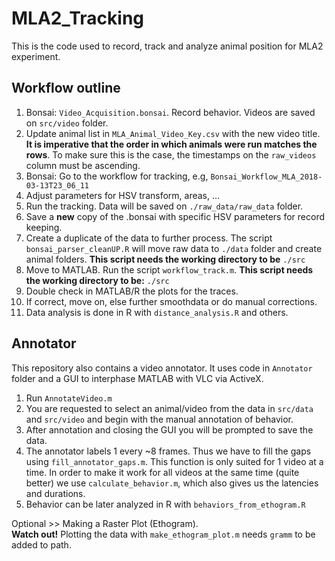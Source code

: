 # MLA2_Tracking

This is the code used to record, track and analyze animal position for MLA2 experiment.


## Workflow outline

1. Bonsai: `Video_Acquisition.bonsai`. Record behavior. Videos are saved on `src/video` folder.
1. Update animal list in `MLA_Animal_Video_Key.csv` with the new video title. **It is imperative that the order in which animals were run matches the rows**. To make sure this is the case, the timestamps on the `raw_videos` column must be ascending.
1. Bonsai: Go to the workflow for tracking, e.g, `Bonsai_Workflow_MLA_2018-03-13T23_06_11`
1. Adjust parameters for HSV transform, areas, ...
1. Run the tracking. Data will be saved on `./raw_data/raw_data` folder. 
1. Save a **new** copy of the .bonsai with specific HSV parameters for record keeping.
1. Create a duplicate of the data to further process. The script `bonsai_parser_cleanUP.R` will move raw data to `./data` folder and create animal folders. **This script needs the working directory to be** `./src`
1. Move to MATLAB. Run the script `workflow_track.m`. **This script needs the working directory to be:** `./src`
1. Double check in MATLAB/R the plots for the traces.
1. If correct, move on, else further smoothdata or do manual corrections.
1. Data analysis is done in R with `distance_analysis.R` and others.


## Annotator

This repository also contains a video annotator. It uses code in `Annotator` folder and a GUI to interphase MATLAB with VLC via ActiveX. 

1. Run `AnnotateVideo.m`
1. You are requested to select an animal/video from the data in `src/data` and `src/video` and begin with the manual annotation of behavior.  
1. After annotation and closing the GUI you will be prompted to save the data.
1. The annotator labels 1 every ~8 frames. Thus we have to fill the gaps using `fill_annotator_gaps.m`. This function is only suited for 1 video at a time. In order to make it work for all videos at the same time (quite better) we use `calculate_behavior.m`, which also gives us the latencies and durations.
1. Behavior can be later analyzed in R with `behaviors_from_ethogram.R`

Optional >> Making a Raster Plot (Ethogram).  
**Watch out!** Plotting the data with `make_ethogram_plot.m` needs `gramm` to be added to path.